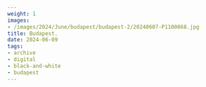 ```yaml
---
weight: 1
images:
- /images/2024/June/budapest/budapest-2/20240607-P1100068.jpg
title: Budapest.
date: 2024-06-09
tags:
- archive
- digital
- black-and-white
- budapest
---
```


